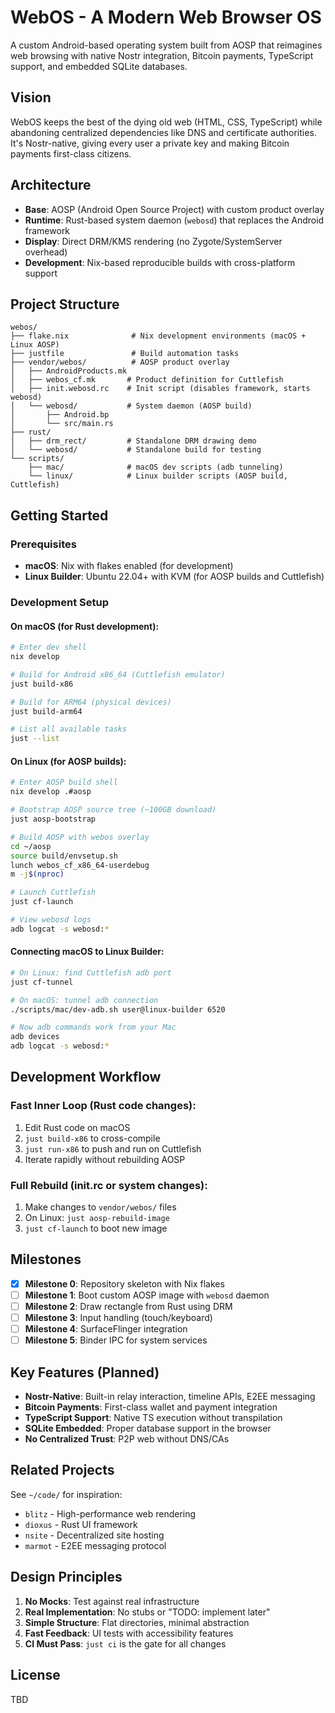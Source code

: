 # WebOS - A Modern Web Browser OS

A custom Android-based operating system built from AOSP that reimagines web browsing with native Nostr integration, Bitcoin payments, TypeScript support, and embedded SQLite databases.

## Vision

WebOS keeps the best of the dying old web (HTML, CSS, TypeScript) while abandoning centralized dependencies like DNS and certificate authorities. It's Nostr-native, giving every user a private key and making Bitcoin payments first-class citizens.

## Architecture

- **Base**: AOSP (Android Open Source Project) with custom product overlay
- **Runtime**: Rust-based system daemon (`webosd`) that replaces the Android framework
- **Display**: Direct DRM/KMS rendering (no Zygote/SystemServer overhead)
- **Development**: Nix-based reproducible builds with cross-platform support

## Project Structure

```
webos/
├── flake.nix              # Nix development environments (macOS + Linux AOSP)
├── justfile               # Build automation tasks
├── vendor/webos/          # AOSP product overlay
│   ├── AndroidProducts.mk
│   ├── webos_cf.mk       # Product definition for Cuttlefish
│   ├── init.webosd.rc    # Init script (disables framework, starts webosd)
│   └── webosd/           # System daemon (AOSP build)
│       ├── Android.bp
│       └── src/main.rs
├── rust/
│   ├── drm_rect/         # Standalone DRM drawing demo
│   └── webosd/           # Standalone build for testing
└── scripts/
    ├── mac/              # macOS dev scripts (adb tunneling)
    └── linux/            # Linux builder scripts (AOSP build, Cuttlefish)
```

## Getting Started

### Prerequisites

- **macOS**: Nix with flakes enabled (for development)
- **Linux Builder**: Ubuntu 22.04+ with KVM (for AOSP builds and Cuttlefish)

### Development Setup

#### On macOS (for Rust development):

```bash
# Enter dev shell
nix develop

# Build for Android x86_64 (Cuttlefish emulator)
just build-x86

# Build for ARM64 (physical devices)
just build-arm64

# List all available tasks
just --list
```

#### On Linux (for AOSP builds):

```bash
# Enter AOSP build shell
nix develop .#aosp

# Bootstrap AOSP source tree (~100GB download)
just aosp-bootstrap

# Build AOSP with webos overlay
cd ~/aosp
source build/envsetup.sh
lunch webos_cf_x86_64-userdebug
m -j$(nproc)

# Launch Cuttlefish
just cf-launch

# View webosd logs
adb logcat -s webosd:*
```

#### Connecting macOS to Linux Builder:

```bash
# On Linux: find Cuttlefish adb port
just cf-tunnel

# On macOS: tunnel adb connection
./scripts/mac/dev-adb.sh user@linux-builder 6520

# Now adb commands work from your Mac
adb devices
adb logcat -s webosd:*
```

## Development Workflow

### Fast Inner Loop (Rust code changes):

1. Edit Rust code on macOS
2. `just build-x86` to cross-compile
3. `just run-x86` to push and run on Cuttlefish
4. Iterate rapidly without rebuilding AOSP

### Full Rebuild (init.rc or system changes):

1. Make changes to `vendor/webos/` files
2. On Linux: `just aosp-rebuild-image`
3. `just cf-launch` to boot new image

## Milestones

- [x] **Milestone 0**: Repository skeleton with Nix flakes
- [ ] **Milestone 1**: Boot custom AOSP image with `webosd` daemon
- [ ] **Milestone 2**: Draw rectangle from Rust using DRM
- [ ] **Milestone 3**: Input handling (touch/keyboard)
- [ ] **Milestone 4**: SurfaceFlinger integration
- [ ] **Milestone 5**: Binder IPC for system services

## Key Features (Planned)

- **Nostr-Native**: Built-in relay interaction, timeline APIs, E2EE messaging
- **Bitcoin Payments**: First-class wallet and payment integration
- **TypeScript Support**: Native TS execution without transpilation
- **SQLite Embedded**: Proper database support in the browser
- **No Centralized Trust**: P2P web without DNS/CAs

## Related Projects

See `~/code/` for inspiration:
- `blitz` - High-performance web rendering
- `dioxus` - Rust UI framework
- `nsite` - Decentralized site hosting
- `marmot` - E2EE messaging protocol

## Design Principles

1. **No Mocks**: Test against real infrastructure
2. **Real Implementation**: No stubs or "TODO: implement later"
3. **Simple Structure**: Flat directories, minimal abstraction
4. **Fast Feedback**: UI tests with accessibility features
5. **CI Must Pass**: `just ci` is the gate for all changes

## License

TBD
